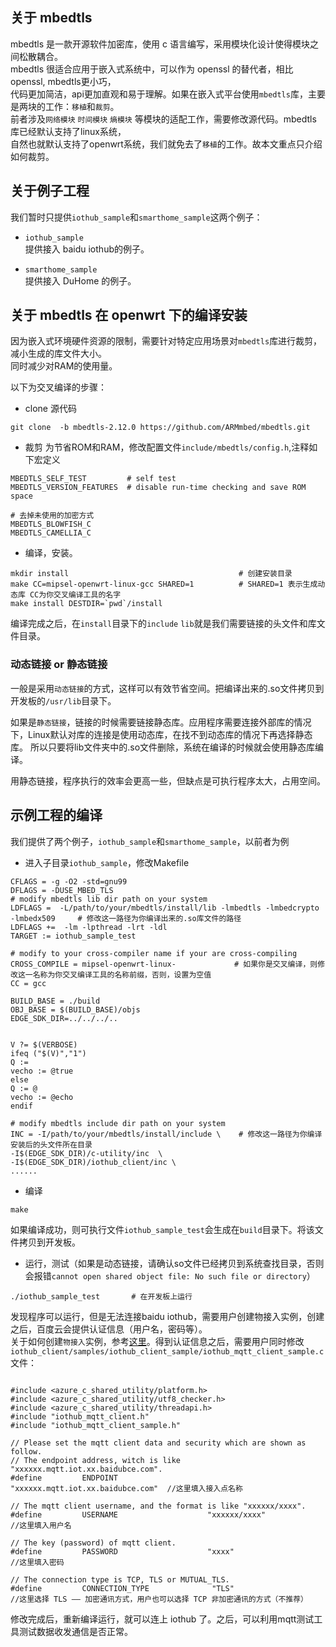 ## 关于 mbedtls  
mbedtls 是一款开源软件加密库，使用 c 语言编写，采用模块化设计使得模块之间松散耦合。  
mbedtls 很适合应用于嵌入式系统中，可以作为 openssl 的替代者，相比 openssl, mbedtls更小巧，  
代码更加简洁，api更加直观和易于理解。如果在嵌入式平台使用`mbedtls`库，主要是两块的工作：`移植`和`裁剪`。  
前者涉及`网络模块` `时间模块` `熵模块` 等模块的适配工作，需要修改源代码。mbedtls 库已经默认支持了linux系统，  
自然也就默认支持了openwrt系统，我们就免去了`移植`的工作。故本文重点只介绍如何裁剪。

## 关于例子工程
我们暂时只提供`iothub_sample`和`smarthome_sample`这两个例子：

- `iothub_sample`  
    提供接入 baidu iothub的例子。

- `smarthome_sample`  
    提供接入 DuHome 的例子。


## 关于 mbedtls 在 openwrt 下的编译安装  

因为嵌入式环境硬件资源的限制，需要针对特定应用场景对`mbedtls`库进行裁剪，减小生成的库文件大小。  
同时减少对RAM的使用量。

以下为交叉编译的步骤：

- clone 源代码
```
git clone  -b mbedtls-2.12.0 https://github.com/ARMmbed/mbedtls.git
```
- 裁剪
为节省ROM和RAM，修改配置文件`include/mbedtls/config.h`,注释如下宏定义

```
MBEDTLS_SELF_TEST         # self test
MBEDTLS_VERSION_FEATURES  # disable run-time checking and save ROM space

# 去掉未使用的加密方式
MBEDTLS_BLOWFISH_C
MBEDTLS_CAMELLIA_C
```

- 编译，安装。
```
mkdir install                                      # 创建安装目录
make CC=mipsel-openwrt-linux-gcc SHARED=1          # SHARED=1 表示生成动态库 CC为你交叉编译工具的名字
make install DESTDIR=`pwd`/install
```
编译完成之后，在`install`目录下的`include` `lib`就是我们需要链接的头文件和库文件目录。

### 动态链接 or 静态链接  

一般是采用`动态链接`的方式，这样可以有效节省空间。把编译出来的.so文件拷贝到开发板的`/usr/lib`目录下。


如果是`静态链接`，链接的时候需要链接静态库。应用程序需要连接外部库的情况下，Linux默认对库的连接是使用动态库，在找不到动态库的情况下再选择静态库。
所以只要将lib文件夹中的.so文件删除，系统在编译的时候就会使用静态库编译。

用静态链接，程序执行的效率会更高一些，但缺点是可执行程序太大，占用空间。


## 示例工程的编译
我们提供了两个例子，`iothub_sample`和`smarthome_sample`，以前者为例 

- 进入子目录`iothub_sample`，修改Makefile

```
CFLAGS = -g -O2 -std=gnu99
DFLAGS = -DUSE_MBED_TLS
# modify mbedtls lib dir path on your system
LDFLAGS =  -L/path/to/your/mbedtls/install/lib -lmbedtls -lmbedcrypto -lmbedx509     # 修改这一路径为你编译出来的.so库文件的路径
LDFLAGS +=  -lm -lpthread -lrt -ldl 
TARGET := iothub_sample_test

# modify to your cross-compiler name if your are cross-compiling
CROSS_COMPILE = mipsel-openwrt-linux-             # 如果你是交叉编译，则修改这一名称为你交叉编译工具的名称前缀，否则，设置为空值
CC = gcc

BUILD_BASE = ./build
OBJ_BASE = $(BUILD_BASE)/objs
EDGE_SDK_DIR=../../../..


V ?= $(VERBOSE)
ifeq ("$(V)","1")
Q :=
vecho := @true
else
Q := @
vecho := @echo
endif

# modify mbedtls include dir path on your system
INC = -I/path/to/your/mbedtls/install/include \    # 修改这一路径为你编译安装后的头文件所在目录
-I$(EDGE_SDK_DIR)/c-utility/inc  \
-I$(EDGE_SDK_DIR)/iothub_client/inc \
......
```
- 编译
```
make
```
如果编译成功，则可执行文件`iothub_sample_test`会生成在`build`目录下。将该文件拷贝到开发板。  

- 运行，测试（如果是动态链接，请确认so文件已经拷贝到系统查找目录，否则会报错`cannot open shared object file: No such file or directory`）

```
./iothub_sample_test       # 在开发板上运行
```
发现程序可以运行，但是无法连接baidu iothub，需要用户创建物接入实例，创建之后，百度云会提供认证信息（用户名，密码等）。  
关于如何创建`物接入`实例，参考[这里](https://cloud.baidu.com/doc/IOT/GettingStarted.html)。得到认证信息之后，需要用户同时修改  
`iothub_client/samples/iothub_client_sample/iothub_mqtt_client_sample.c`文件：
```

#include <azure_c_shared_utility/platform.h>
#include <azure_c_shared_utility/utf8_checker.h>
#include <azure_c_shared_utility/threadapi.h>
#include "iothub_mqtt_client.h"
#include "iothub_mqtt_client_sample.h"

// Please set the mqtt client data and security which are shown as follow.
// The endpoint address, witch is like "xxxxxx.mqtt.iot.xx.baidubce.com".
#define         ENDPOINT                    "xxxxxx.mqtt.iot.xx.baidubce.com"  //这里填入接入点名称

// The mqtt client username, and the format is like "xxxxxx/xxxx".
#define         USERNAME                    "xxxxxx/xxxx"                     //这里填入用户名

// The key (password) of mqtt client.
#define         PASSWORD                    "xxxx"                            //这里填入密码

// The connection type is TCP, TLS or MUTUAL_TLS.
#define         CONNECTION_TYPE              "TLS"                           //这里选择 TLS —— 加密通讯方式，用户也可以选择 TCP 非加密通讯的方式（不推荐） 

```
修改完成后，重新编译运行，就可以连上 iothub 了。之后，可以利用mqtt测试工具测试数据收发通信是否正常。




